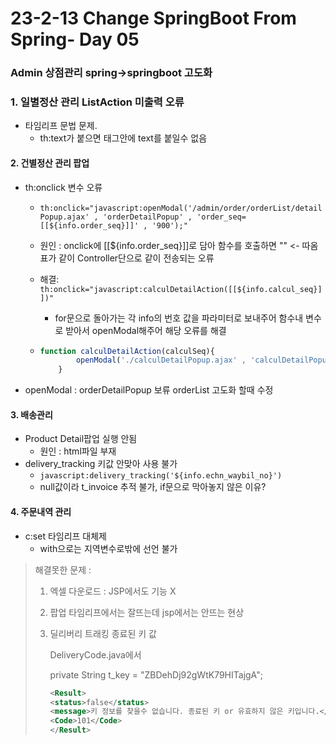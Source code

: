 # 23-2-13 Change SpringBoot From Spring- Day 05

### Admin 상점관리 spring->springboot 고도화

### 1. 일별정산 관리 ListAction 미출력 오류

- 타임리프 문법 문제. 
  - th:text가 붙으면 태그안에 text를 붙일수 없음

#### 2. 건별정산 관리 팝업

- th:onclick 변수 오류 

  - `th:onclick="javascript:openModal('/admin/order/orderList/detailPopup.ajax' , 'orderDetailPopup' , 'order_seq=[[${info.order_seq}]]' , '900');"`

  - 원인 : onclick에 [[${info.order_seq}]]로 담아 함수를 호출하면 "" <- 따옴표가 같이 Controller단으로 같이 전송되는 오류

  - 해결: `th:onclick="javascript:calculDetailAction([[${info.calcul_seq}]])" `

    - for문으로 돌아가는 각 info의 번호 값을 파라미터로 보내주어 함수내 변수로 받아서 openModal해주어 해당 오류를 해결

  - ```javascript
    function calculDetailAction(calculSeq){
    		openModal('./calculDetailPopup.ajax' , 'calculDetailPopup' , {calcul_seq :calculSeq}, '700');
    	}
    ```

- openModal : orderDetailPopup 보류 orderList 고도화 할때 수정

#### 3. 배송관리

- Product Detail팝업 실행 안됨
  - 원인 : html파일 부재
- delivery_tracking 키값 안맞아 사용 불가
  - `javascript:delivery_tracking('${info.echn_waybil_no}')`
  - null값이라 t_invoice 추적 불가, if문으로 막아놓지 않은 이유?

#### 4. 주문내역 관리

- c:set 타임리프 대체제 
  - with으로는 지역변수로밖에 선언 불가

> 해결못한 문제 : 
>
> 1. 엑셀 다운로드 : JSP에서도 기능 X  
>
> 1. 팝업 타임리프에서는 잘뜨는데 jsp에서는 안뜨는 현상
>
> 1. 딜리버리 트래킹 종료된 키 값
>
>    DeliveryCode.java에서
>
>    private String t_key = "ZBDehDj92gWtK79HITajgA";
>
>    ```xml
>    <Result>
>    <status>false</status>
>    <message>키 정보를 찾을수 없습니다. 종료된 키 or 유효하지 않은 키입니다.</message>
>    <Code>101</Code>
>    </Result>
>    ```
>
>    
